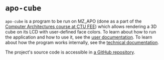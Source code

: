 # `apo-cube`

`apo-cube` is a program to be run on MZ_APO (done as a part of the [Computer
Architectures course at CTU
FEE](https://cw.fel.cvut.cz/b242/courses/b35apo/lectures/start)) which allows
rendering a 3D cube on its LCD with user-defined face colors. To learn about
how to run the application and how to use it, see the [user
documentation](/docs/user.md). To learn about how the program works internally,
see the [technical documentation](/docs/technical.md).

The project's source code is accessible in [a GitHub
repository](https://github.com/SimonBrandner/apo-cube).

